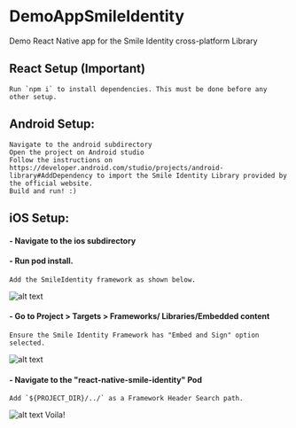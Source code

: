 # DemoAppSmileIdentity
Demo React Native app for the Smile Identity cross-platform Library

## React Setup (Important)
```
Run `npm i` to install dependencies. This must be done before any other setup.
```
## Android Setup:
```
Navigate to the android subdirectory
Open the project on Android studio
Follow the instructions on https://developer.android.com/studio/projects/android-library#AddDependency to import the Smile Identity Library provided by the official website.
Build and run! :)
```
## iOS Setup:

#### -  Navigate to the ios subdirectory
#### -  Run pod install.
```
Add the SmileIdentity framework as shown below.
```
![alt text](https://user-images.githubusercontent.com/13585693/71706727-0bfc4980-2de7-11ea-81d0-38d0164f6574.png "Adding Framework")

#### -  Go to Project > Targets > Frameworks/ Libraries/Embedded content
```
Ensure the Smile Identity Framework has "Embed and Sign" option selected.
```
![alt text](https://user-images.githubusercontent.com/13585693/71706723-0b63b300-2de7-11ea-9cf3-85618a695db8.png "Embedding Framework")

#### -  Navigate to the "react-native-smile-identity" Pod
```
Add `${PROJECT_DIR}/../` as a Framework Header Search path.
```
![alt text](https://user-images.githubusercontent.com/13585693/71706726-0bfc4980-2de7-11ea-9030-6361353b3fc0.png "Embedding Framework")
Voila!



